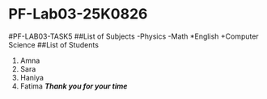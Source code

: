 # PF-Lab03-25K0826
#PF-LAB03-TASK5
##List of Subjects
-Physics
-Math
*English
+Computer Science
##List of Students
1. Amna
2. Sara
3. Haniya
4. Fatima
**_Thank you for your time_**
